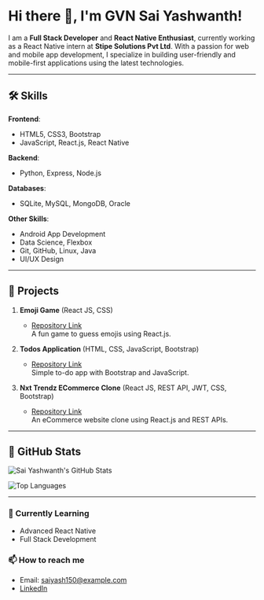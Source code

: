 # Hi there 👋, I'm GVN Sai Yashwanth!

I am a **Full Stack Developer** and **React Native Enthusiast**, currently working as a React Native intern at **Stipe Solutions Pvt Ltd**. With a passion for web and mobile app development, I specialize in building user-friendly and mobile-first applications using the latest technologies.

---

## 🛠️ Skills

**Frontend**:
- HTML5, CSS3, Bootstrap
- JavaScript, React.js, React Native

**Backend**:
- Python, Express, Node.js

**Databases**:
- SQLite, MySQL, MongoDB, Oracle

**Other Skills**:
- Android App Development
- Data Science, Flexbox
- Git, GitHub, Linux, Java
- UI/UX Design

---

## 📂 Projects

1. **Emoji Game** (React JS, CSS)  
   - [Repository Link](https://github.com/saiyash150/emoji-game)  
   A fun game to guess emojis using React.js.

2. **Todos Application** (HTML, CSS, JavaScript, Bootstrap)  
   - [Repository Link](https://github.com/saiyash150/todos-application)  
   Simple to-do app with Bootstrap and JavaScript.

3. **Nxt Trendz ECommerce Clone** (React JS, REST API, JWT, CSS, Bootstrap)  
   - [Repository Link](https://github.com/saiyash150/nxt-trendz-clone)  
   An eCommerce website clone using React.js and REST APIs.

---

## 🌟 GitHub Stats

![Sai Yashwanth's GitHub Stats](https://github-readme-stats.vercel.app/api?username=saiyash150&show_icons=true&theme=radical)

![Top Languages](https://github-readme-stats.vercel.app/api/top-langs/?username=saiyash150&layout=compact&theme=radical)

---

### 🌱 Currently Learning
- Advanced React Native
- Full Stack Development

### 📫 How to reach me
- Email: saiyash150@example.com
- [LinkedIn](https://www.linkedin.com/in/your-link/)

